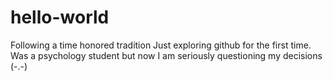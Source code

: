 # hello-world
Following a time honored tradition
Just exploring github for the first time. Was a psychology student but now
I am seriously questioning my decisions (-.-)
